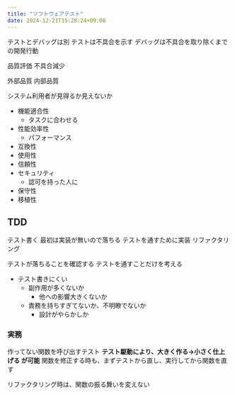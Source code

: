 ```yaml
---
title: "ソフトウェアテスト"
date: 2024-12-21T15:28:24+09:00
---
```

テストとデバッグは別
テストは不具合を示す
デバッグは不具合を取り除くまでの開発行動

品質評価
不具合減少

外部品質
内部品質

システム利用者が見得るか見えないか

- 機能適合性
    - タスクに合わせる
- 性能効率性
    - パフォーマンス
- 互換性
- 使用性
- 信頼性
- セキュリティ
    - 認可を持った人に
- 保守性
- 移植性

## TDD
テスト書く
    最初は実装が無いので落ちる
テストを通すために実装
リファクタリング

テストが落ちることを確認する
テストを通すことだけを考える

- テスト書きにくい
    - 副作用が多くないか
        - 他への影響大きくないか
    - 責務を持ちすぎてないか、不明瞭でないか
        - 設計がやらかしか

### 実務
作ってない関数を呼び出すテスト
    **テスト駆動により、大きく作る→小さく仕上げる が可能**
関数を修正する時も、まずテストから直し、実行してから関数を直す

リファクタリング時は、関数の振る舞いを変えない
